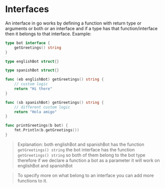 # Interfaces 
An interface in go works by defining a function with return type or arguments or both or an interface and if a type has that function/interface then it belongs to that interface.
Example:
```go
type bot interface {
	getGreetings() string
}

type englishBot struct{}

type spanishBot struct{}
```

```go
func (eb englishBot) getGreetings() string {
	// custom logic
	return "Hi there"
}

func (sb spanishBot) getGreetings() string {
	// different custom logic
	return "Hola amigo"
}
```

```go
func printGreetings(b bot) {
	fmt.Println(b.getGreetings())
}
```
>Explanation: 
>both englishBot and spanishBot has the function `getGreetings() string`
>the bot interface has the function `getGreetings() string`
>so both of them belong to the bot type therefore if we declare a function a bot as a parameter it will work on englishBot and spanishBot

>To specify more on what belong to an interface you can add more functions to it.